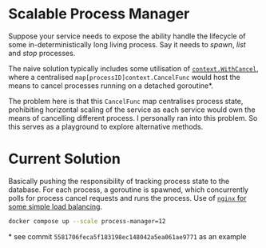 # Scalable Process Manager

Suppose your service needs to expose the ability handle the lifecycle of some in-deterministically long living process. Say it needs to _spawn_, _list_ and _stop_ processes.

The naive solution typically includes some utilisation of [`context.WithCancel`](https://pkg.go.dev/context#WithCancel), where a centralised `map[processID]context.CancelFunc` would host the means to cancel processes running on a detached goroutine\*.

The problem here is that this `CancelFunc` map centralises process state, prohibiting horizontal scaling of the service as each service would own the means of cancelling different process. I personally ran into this problem. So this serves as a playground to explore alternative methods.

# Current Solution
Basically pushing the responsibility of tracking process state to the database. For each process, a goroutine is spawned, which concurrently polls for process cancel requests and runs the process. Use of [`nginx` for some simple load balancing](http://nginx.org/en/docs/http/load_balancing.html).

```sh
docker compose up --scale process-manager=12
```

\* see commit `5581706feca5f183198ec148042a5ea061ae9771` as an example
